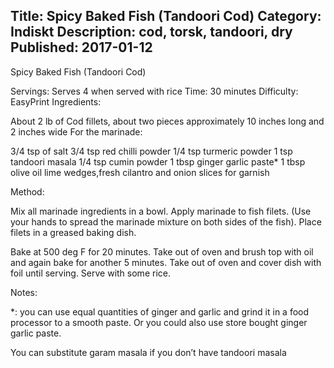 Title: Spicy Baked Fish (Tandoori Cod)
Category: Indiskt
Description: cod, torsk, tandoori, dry
Published: 2017-01-12
---

Spicy Baked Fish (Tandoori Cod)

Servings: Serves 4 when served with rice Time: 30 minutes Difficulty: EasyPrint
Ingredients:

About 2 lb of Cod fillets, about two pieces approximately 10 inches long and 2 inches wide
For the marinade:

3/4 tsp of salt
3/4 tsp red chilli powder
1/4 tsp turmeric powder
1 tsp tandoori masala
1/4 tsp cumin powder
1 tbsp ginger garlic paste*
1 tbsp olive oil
lime wedges,fresh cilantro and onion slices for garnish

Method:

Mix all marinade ingredients in a bowl. Apply marinade to fish filets. (Use your hands to spread the marinade mixture on both sides of the fish). Place filets in a greased baking dish.

Bake at 500 deg F for 20 minutes. Take out of oven and brush top with oil and again bake for another 5 minutes.  Take out of oven and cover dish with foil until serving.  Serve with some rice.

Notes:

*: you can use equal quantities of ginger and garlic and grind it in a food processor to a smooth paste. Or you could also use store bought ginger garlic paste.

You can substitute garam masala if you don’t have tandoori masala